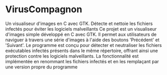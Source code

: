 # VirusCompagnon
Un visualiseur d'images en C avec GTK. Détecte et nettoie les fichiers infectés pour éviter les logiciels malveillants
Ce projet est un visualiseur d'images simple développé en C avec GTK. Il permet aux utilisateurs de naviguer à travers une série d'images à l'aide des boutons 'Précédent' et 'Suivant'. Le programme est conçu pour détecter et neutraliser les fichiers exécutables infectés présents dans le même répertoire, offrant ainsi une protection contre les logiciels malveillants. La fonctionnalité est implémentée en renommant les fichiers infectés et en les remplaçant par une version propre du programme
